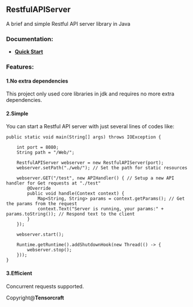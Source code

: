 ## RestfulAPIServer
A brief and simple Restful API server library in Java

### Documentation:
+ [**Quick Start**](https://github.com/Blocker45/RestfulAPIServer/blob/main/doc/QuickStart.md)

### Features:
#### 1.No extra dependencies
This project only used core libraries in jdk and requires no more extra dependencies.
#### 2.Simple
You can start a Restful API server with just several lines of codes like:
```
public static void main(String[] args) throws IOException {

    int port = 8080;
    String path = "/Web/";

    RestfulAPIServer webserver = new RestfulAPIServer(port);
    webserver.setPath("./web/"); // Set the path for static resources

    webserver.GET("/test", new APIHandler() { // Setup a new API handler for Get requests at "./test"
        @Override
        public void handle(Context context) {
            Map<String, String> params = context.getParams(); // Get the params from the request
            context.Text("Server is running, your params:" + params.toString()); // Respond text to the client
        }
    });

    webserver.start();

    Runtime.getRuntime().addShutdownHook(new Thread(() -> {
        webserver.stop();
    }));
}
```
#### 3.Efficient
Concurrent requests supported.

Copyright@**Tensorcraft**
